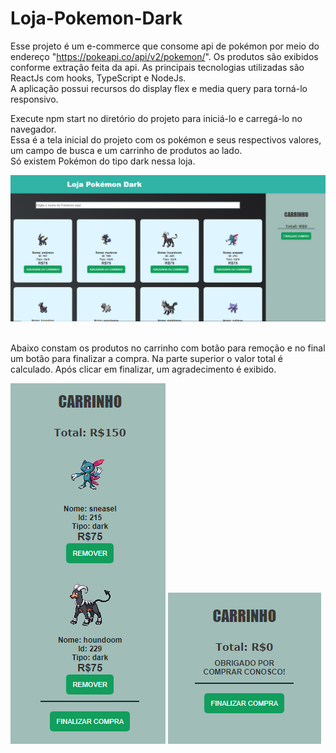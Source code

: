 # Loja-Pokemon-Dark

Esse projeto é um e-commerce que consome api de pokémon por meio do endereço "https://pokeapi.co/api/v2/pokemon/". Os produtos são exibidos conforme extração feita da api. 
As principais tecnologias utilizadas são ReactJs com hooks, TypeScript e NodeJs. <br/>
A aplicação possui recursos do display flex e media query para torná-lo responsivo. <br/>

Execute npm start no diretório do projeto para iniciá-lo e carregá-lo no navegador. <br/>
Essa é a tela inicial do projeto com os pokémon e seus respectivos valores, um campo de busca e um carrinho de produtos ao lado. <br/>
Só existem Pokémon do tipo dark nessa loja. 

<img src="public/tela.png" /> <br/><br/>

Abaixo constam os produtos no carrinho com botão para remoção e no final um botão para finalizar a compra. 
Na parte superior o valor total é calculado. Após clicar em finalizar, um agradecimento é exibido. <br/>

<img src="public/carrinho.png" />  <img src="public/agradecimento.png" />


